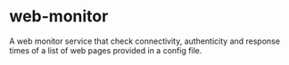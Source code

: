# web-monitor
A web monitor service that check connectivity, authenticity and response times of a list of web pages provided in a config file.

